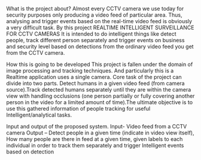 What is the project about?
Almost every CCTV camera we use today for security purposes only producing a video feed of particular area. Thus, analysing and trigger events based on the real-time video feed is obviously a very difficult task. By this project REALTIME INTELLIGENT SURVEILLANCE FOR CCTV CAMERAS
It is intended to do intelligent things like detect people, track different person separately and trigger events on business and security level based on detections from the ordinary video feed you get from the CCTV camera.

How this is going to be developed
This project is fallen under the domain of image processing and tracking techniques. And particularly this is a Realtime application uses a single camera.
Core task of the project can divide into two parts. Detect humans in a given video feed (from camera source).Track detected humans separately until they are within the camera view with handling occlusions (one person partially or fully covering another person in the video for a limited amount of time).The ultimate objective is to use this gathered information of people tracking for useful Intelligent/analytical tasks.

Input and output of the proposed system.
Input- Video feed from a CCTV camera
Output – Detect people in a given time (indicate in video view itself), How many people are there in feed at a given time, given labels to each individual in order to track them separately and trigger Intelligent events based on detection
